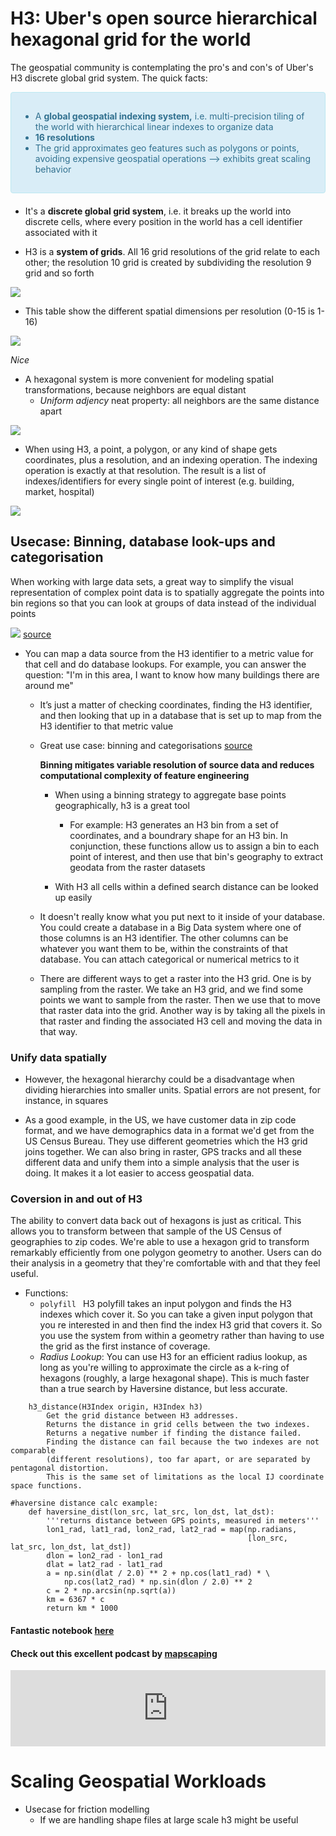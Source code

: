  
# **H3:** Uber's open source hierarchical hexagonal grid for the world  


The geospatial community is contemplating the pro's and con's of Uber's H3 discrete global grid system. The quick facts:
 

<div style="padding: 15px; border: 1px solid transparent; border-color: transparent; margin-bottom: 20px; border-radius: 4px; color: #31708f; background-color: #d9edf7; border-color: #bce8f1;">
	<div class="linelist">
    <ul>  
        <li>A <b>global geospatial indexing system,</b> i.e. multi-precision tiling of the world with hierarchical linear indexes to organize data </li> 
        <li><b></b> 
         <b>  </b> <b>16 resolutions </b>  <b> </b>   </li>
        <li> The grid approximates geo features such as polygons or points, avoiding expensive geospatial operations --> exhibits great scaling behavior 
  </li>
 
</div>
</div>


- It's a <b>discrete global grid system</b>, i.e. it breaks up the world into discrete cells, where every position in the world has a cell identifier associated with it 

- H3 is a **system of grids**. All 16 grid resolutions of the grid relate to each other; the resolution 10 grid is created by subdividing the resolution 9 grid and so forth 

![](/blog/2020/h3_pics/children_cells.png)

- This table show the different spatial dimensions per resolution (0-15 is 1-16)

![](/blog/2020/h3_pics/hex_res2.png)

*Nice*

- A hexagonal system is more convenient for modeling spatial transformations, because neighbors are equal distant 
	- *Uniform adjency* neat property: all neighbors are the same distance apart 

![](/blog/2020/h3_pics/equal_distance.png)


- When using H3, a point, a polygon, or any kind of shape gets coordinates, plus a resolution, and an indexing operation.  The indexing operation is exactly at that resolution. The result is a list of indexes/identifiers for every single point of interest (e.g. building, market, hospital)


![](/blog/2020/h3_pics/hex_poly.png)


## Usecase: Binning, database look-ups and categorisation 

When working with large data sets, a great way to simplify the visual representation of complex point data is to spatially aggregate the points into bin regions so that you can look at groups of data instead of the individual points 

![](/blog/2020/h3_pics/taxi_pick_up_ny.png) [source](https://www.tableau.com/about/blog/2017/11/data-map-discovery-78603)



-  You can map a data source from the H3 identifier to a metric value for that cell and do database lookups. For example, you can answer the question: "I'm in this area, I want to know how many buildings there are around me"
	-  It’s just a matter of checking coordinates, finding the H3 identifier, and then looking that up in a database that is set up to map from the H3 identifier to that metric value 
 
 	- Great use case: binning and categorisations  [source](https://github.com/amahon/wildfire-datascience/blob/master/notebooks/wildfires-cause-prediction.ipynb)
 		
 		**Binning mitigates variable resolution of source data and reduces computational complexity of feature engineering**

 		- When using a binning strategy to aggregate base points geographically, h3 is a great tool
 			- For example: H3 generates an H3 bin from a set of coordinates, and a boundrary shape for an H3 bin. In conjunction, these functions allow us to assign a bin to each point of interest, and then use that bin's geography to extract geodata from the raster datasets


 		- With H3 all cells within a defined search distance can be looked up easily 
 
	- It doesn't really know what you put next to it inside of your database. You could create a database in a Big Data system where one of those columns is an H3 identifier. The other columns can be whatever you want them to be, within the constraints of that database. You can attach categorical or numerical metrics to it 

	- There are different ways to get a raster into the H3 grid. One is by sampling from the raster. We take an H3 grid, and we find some points we want to sample from the raster. Then we use that to move that raster data into the grid. Another way is by taking all the pixels in that raster and finding the associated H3 cell and moving the data in that way.

 
 
###  Unify data spatially 

- However, the hexagonal hierarchy could be a disadvantage when dividing hierarchies into smaller units. Spatial errors are not present, for instance, in squares
	
- As a good example, in the US, we have customer data in zip code format, and we have demographics data in a format we'd get from the US Census Bureau. They use different geometries which the H3 grid joins together. We can also bring in raster,  GPS tracks  and all these different data and unify them into a simple analysis that the user is doing. It makes it a lot easier to access geospatial data.

### Coversion in and out of H3

The ability to convert data back out of hexagons is just as critical. This allows you to transform between that sample of the US Census of geographies to zip codes. We're able to use a hexagon grid to transform remarkably efficiently from one polygon geometry to another. Users can do their analysis in a geometry that they're comfortable with and that they feel useful.


- Functions:
	- ``polyfill `` H3  polyfill takes an input polygon and finds the H3 indexes which cover it. So you can take a given input polygon that you re  interested in and then find the index H3 grid that covers it.  So you use the system from within a geometry rather than having to use the grid as the first instance of coverage. 
	-  *Radius Lookup*: You can use H3 for an efficient radius lookup, as long as you're willing to approximate the circle as a k-ring of hexagons (roughly, a large hexagonal shape). This is much faster than a true search by Haversine distance, but less accurate.

```
	h3_distance(H3Index origin, H3Index h3)  
		Get the grid distance between H3 addresses. 
		Returns the distance in grid cells between the two indexes.
		Returns a negative number if finding the distance failed. 
		Finding the distance can fail because the two indexes are not comparable 
		(different resolutions), too far apart, or are separated by pentagonal distortion. 
		This is the same set of limitations as the local IJ coordinate space functions.
```

```
#haversine distance calc example: 
	def haversine_dist(lon_src, lat_src, lon_dst, lat_dst):
	    '''returns distance between GPS points, measured in meters'''
	    lon1_rad, lat1_rad, lon2_rad, lat2_rad = map(np.radians, 
	                                                 [lon_src, lat_src, lon_dst, lat_dst])
	    dlon = lon2_rad - lon1_rad
	    dlat = lat2_rad - lat1_rad
	    a = np.sin(dlat / 2.0) ** 2 + np.cos(lat1_rad) * \
	        np.cos(lat2_rad) * np.sin(dlon / 2.0) ** 2
	    c = 2 * np.arcsin(np.sqrt(a))
	    km = 6367 * c
	    return km * 1000
```

#### Fantastic notebook [here](https://github.com/uber/h3-py-notebooks/blob/master/notebooks/urban_analytics.ipynb)


#### Check out this excellent podcast by  [mapscaping](https://mapscaping.com/blogs/the-mapscaping-podcast/h3-geospatial-indexing-system)

<iframe title="H3 geospatial indexing system" src="https://www.podbean.com/media/player/audio/postId/15054589?url=https%3A%2F%2Fwww.podbean.com%2Few%2Fpb-qfwkj-e5b6fd&version=1" width="100%" height="122" style="border:none;" scrolling="no" data-name="pd-iframe-player"></iframe>



# Scaling Geospatial Workloads

- Usecase for friction modelling 
	- If we are handling shape files at large scale h3 might be useful



